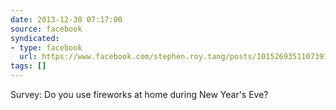 ```yaml
---
date: 2013-12-30 07:17:00
source: facebook
syndicated:
- type: facebook
  url: https://www.facebook.com/stephen.roy.tang/posts/10152693511073912
tags: []
---
```


Survey: Do you use fireworks at home during New Year's Eve?